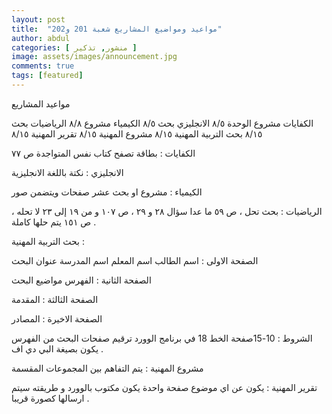 ```yaml
---
layout: post
title:  "مواعيد ومواضيع المشاريع شعبة 201 و202"
author: abdul
categories: [ منشور, تذكير ]
image: assets/images/announcement.jpg
comments: true
tags: [featured]
---
```


مواعيد المشاريع

الكفايات مشروع الوحدة ٨/٥
الانجليزي بحث             ٨/٥
الكيمياء مشروع            ٨/٨
الرياضيات بحث           ٨/١٥
بحث التربية المهنية                ٨/١٥
مشروع المهنية             ٨/١٥
تقرير المهنية                ٨/١٥

الكفايات : 
بطاقة تصفح كتاب نفس المتواجدة ص ٧٧

الانجليزي : 
نكتة باللغة الانجليزية

الكيمياء : 
مشروع او بحث عشر صفحات ويتضمن صور

الرياضيات :
بحث تحل ، ص ٥٩ ما عدا سؤال ٢٨ و ٢٩ ، ص ١٠٧ و من ١٩ إلى ٢٣ لا تحله ، ص ١٥١ يتم حلها كاملة .

بحث التربية المهنية : 

الصفحة الاولى :
اسم الطالب 
اسم المعلم 
اسم المدرسة 
عنوان البحث 

الصفحة الثانية :
الفهرس
مواضيع البحث

الصفحة الثالثة : 
المقدمة 

الصفحة الاخيرة : 
المصادر

الشروط :
10-15صفحة
الخط 18 في برنامج الوورد
ترقيم صفحات البحث من الفهرس
يكون بصيغة البي دي اف .

مشروع المهنية : 
يتم التفاهم بين المجموعات المقسمة

تقرير المهنية : 
يكون عن اي موضوع صفحة واحدة 
يكون مكتوب بالوورد و طريقته سيتم ارسالها كصورة قريبا .
